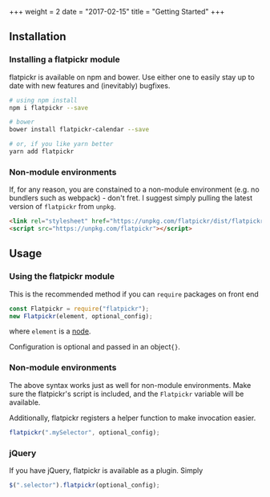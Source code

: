 +++
weight = 2
date = "2017-02-15"
title = "Getting Started"
+++

## Installation

### Installing a flatpickr module

flatpickr is available on npm and bower. Use either one to easily stay up to date with new features and (inevitably) bugfixes.

```sh
# using npm install
npm i flatpickr --save

# bower
bower install flatpickr-calendar --save

# or, if you like yarn better
yarn add flatpickr
```

### Non-module environments

If, for any reason, you are constained to a non-module environment (e.g. no bundlers such as webpack) - don't fret. I suggest simply pulling the latest version of `flatpickr` from `unpkg`.

```html
<link rel="stylesheet" href="https://unpkg.com/flatpickr/dist/flatpickr.min.css">
<script src="https://unpkg.com/flatpickr"></script>
```


## Usage 

### Using the flatpickr **module**

This is the recommended method if you can `require` packages on front end

```javascript
const Flatpickr = require("flatpickr");
new Flatpickr(element, optional_config);
```

where `element` is a [node](https://developer.mozilla.org/en-US/docs/Web/API/Element). 

Configuration is optional and passed in an object`{}`.

### Non-module environments

The above syntax works just as well for non-module environments. Make sure the flatpickr's script is included, and the `Flatpickr` variable will be available.

Additionally, flatpickr registers a helper function to make invocation easier.

```js
flatpickr(".mySelector", optional_config);
```

### jQuery

If you have jQuery, flatpickr is available as a plugin.
Simply

```js
$(".selector").flatpickr(optional_config);
```
